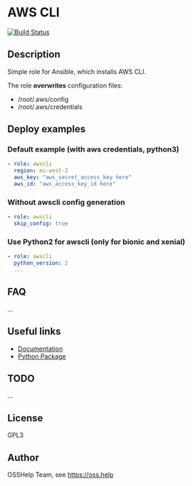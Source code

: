 # AWS CLI

[![Build Status](https://drone.osshelp.ru/api/badges/ansible/awscli/status.svg)](https://drone.osshelp.ru/ansible/awscli)

## Description

Simple role for Ansible, which installs AWS CLI.

The role **overwrites** configuration files:

- /root/.aws/config
- /root/.aws/credentials

## Deploy examples

### Default example (with aws credentials, python3)

``` yaml
- role: awscli
  region: eu-west-2
  aws_key: "aws_secret_access_key here"
  aws_id: "aws_access_key_id here"
```

### Without awscli config generation

``` yaml
- role: awscli
  skip_config: true
```

### Use Python2 for awscli (only for bionic and xenial)

``` yaml
- role: awscli
  python_version: 2
  ...
```

## FAQ

...

## Useful links

- [Documentation](https://aws.amazon.com/ru/cli/)
- [Python Package](https://pypi.org/project/awscli/)

## TODO

...

## License

GPL3

## Author

OSSHelp Team, see <https://oss.help>
